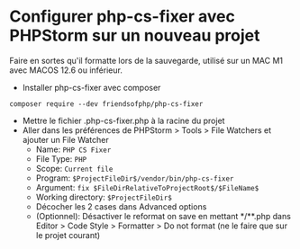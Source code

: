 # Configurer php-cs-fixer avec PHPStorm sur un nouveau projet

Faire en sortes qu'il formatte lors de la sauvegarde, utilisé sur un MAC M1 avec MACOS 12.6 ou inférieur.

- Installer php-cs-fixer avec composer

`composer require --dev friendsofphp/php-cs-fixer`

- Mettre le fichier .php-cs-fixer.php à la racine du projet
- Aller dans les préférences de PHPStorm > Tools > File Watchers et ajouter un File Watcher
  - Name: `PHP CS Fixer`
  - File Type: `PHP`
  - Scope: `Current file`
  - Program: `$ProjectFileDir$/vendor/bin/php-cs-fixer`
  - Argument: `fix $FileDirRelativeToProjectRoot$/$FileName$`
  - Working directory: `$ProjectFileDir$`
  - Décocher les 2 cases dans Advanced options
  - (Optionnel): Désactiver le reformat on save en mettant */**.php dans Editor > Code Style > Formatter > Do not format (ne le faire que sur le projet courant)
